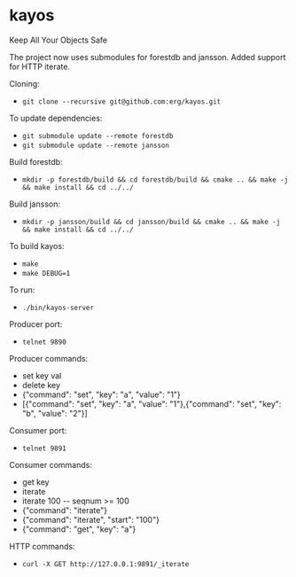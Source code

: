 kayos
=====

Keep All Your Objects Safe

The project now uses submodules for forestdb and jansson.
Added support for HTTP iterate.

Cloning:
* ``git clone --recursive git@github.com:erg/kayos.git``

To update dependencies:
* ``git submodule update --remote forestdb``
* ``git submodule update --remote jansson``

Build forestdb:
* ``mkdir -p forestdb/build && cd forestdb/build && cmake .. && make -j && make install && cd ../../``

Build jansson:
* ``mkdir -p jansson/build && cd jansson/build && cmake .. && make -j && make install && cd ../../``

To build kayos:
* ``make``
* ``make DEBUG=1``

To run:
* ``./bin/kayos-server``

Producer port:
* ``telnet 9890``

Producer commands:
* set key val
* delete key
* {"command": "set", "key": "a", "value": "1"}
* [{"command": "set", "key": "a", "value": "1"},{"command": "set", "key": "b", "value": "2"}]


Consumer port:
* ``telnet 9891``

Consumer commands:
* get key
* iterate
* iterate 100 -- seqnum >= 100
* {"command": "iterate"}
* {"command": "iterate", "start": "100"}
* {"command": "get", "key": "a"}

HTTP commands:
* ``curl -X GET http://127.0.0.1:9891/_iterate``
